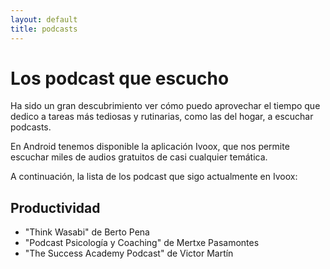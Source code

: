 ```yaml
---
layout: default
title: podcasts
---
```


# Los podcast que escucho

Ha sido un gran descubrimiento ver cómo puedo aprovechar el tiempo que dedico a tareas más tediosas y rutinarias, como las del hogar, a escuchar podcasts. 

En Android tenemos disponible la aplicación Ivoox, que nos permite escuchar miles de audios gratuitos de casi cualquier temática.

A continuación, la lista de los podcast que sigo actualmente en Ivoox:

## Productividad 

* "Think Wasabi" de Berto Pena
* "Podcast Psicología y Coaching" de Mertxe Pasamontes
* "The Success Academy Podcast" de Victor Martín
